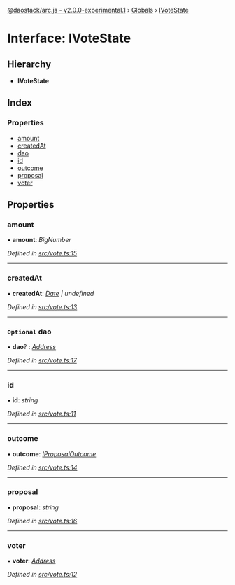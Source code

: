 [@daostack/arc.js - v2.0.0-experimental.1](../README.md) › [Globals](../globals.md) › [IVoteState](ivotestate.md)

# Interface: IVoteState

## Hierarchy

* **IVoteState**

## Index

### Properties

* [amount](ivotestate.md#amount)
* [createdAt](ivotestate.md#createdat)
* [dao](ivotestate.md#optional-dao)
* [id](ivotestate.md#id)
* [outcome](ivotestate.md#outcome)
* [proposal](ivotestate.md#proposal)
* [voter](ivotestate.md#voter)

## Properties

###  amount

• **amount**: *BigNumber*

*Defined in [src/vote.ts:15](https://github.com/daostack/arc.js/blob/6c661ff/src/vote.ts#L15)*

___

###  createdAt

• **createdAt**: *[Date](../globals.md#date) | undefined*

*Defined in [src/vote.ts:13](https://github.com/daostack/arc.js/blob/6c661ff/src/vote.ts#L13)*

___

### `Optional` dao

• **dao**? : *[Address](../globals.md#address)*

*Defined in [src/vote.ts:17](https://github.com/daostack/arc.js/blob/6c661ff/src/vote.ts#L17)*

___

###  id

• **id**: *string*

*Defined in [src/vote.ts:11](https://github.com/daostack/arc.js/blob/6c661ff/src/vote.ts#L11)*

___

###  outcome

• **outcome**: *[IProposalOutcome](../enums/iproposaloutcome.md)*

*Defined in [src/vote.ts:14](https://github.com/daostack/arc.js/blob/6c661ff/src/vote.ts#L14)*

___

###  proposal

• **proposal**: *string*

*Defined in [src/vote.ts:16](https://github.com/daostack/arc.js/blob/6c661ff/src/vote.ts#L16)*

___

###  voter

• **voter**: *[Address](../globals.md#address)*

*Defined in [src/vote.ts:12](https://github.com/daostack/arc.js/blob/6c661ff/src/vote.ts#L12)*
